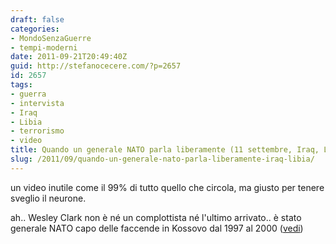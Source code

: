 ```yaml
---
draft: false
categories:
- MondoSenzaGuerre
- tempi-moderni
date: 2011-09-21T20:49:40Z
guid: http://stefanocecere.com/?p=2657
id: 2657
tags:
- guerra
- intervista
- Iraq
- Libia
- terrorismo
- video
title: Quando un generale NATO parla liberamente (11 settembre, Iraq, Libia)
slug: /2011/09/quando-un-generale-nato-parla-liberamente-iraq-libia/
---
```


un video inutile come il 99% di tutto quello che circola, ma giusto per tenere sveglio il neurone.

ah.. Wesley Clark non è né un complottista né l'ultimo arrivato.. è stato generale NATO capo delle faccende in Kossovo dal 1997 al 2000 ([vedi](http://en.wikipedia.org/wiki/Wesley_Clark))